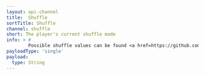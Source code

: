 ```yaml
---
layout: api-channel
title:  Shuffle
sortTitle: Shuffle
channel: shuffle
short: The player's current shuffle mode
info: > #
        Possible shuffle values can be found <a href=https://github.com/gmusic-utils/gmusic.js#playbackgetshuffle>here</a>
payloadType: 'single'
payload:
  type: String
---
```

